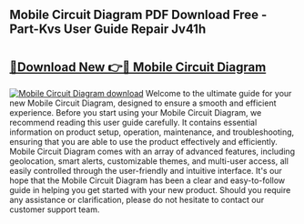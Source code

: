## Mobile Circuit Diagram PDF Download Free - Part-Kvs User Guide Repair Jv41h

# <h2><a href="http://dfp8gdo.blite.top/?on=Mobile+Circuit+Diagram">🔗Download New 👉🔴 Mobile Circuit Diagram</a></h2>

[![Mobile Circuit Diagram download](https://i.imgur.com/lujVjoI.png)](http://dfp8gdo.blite.top/?on=Mobile+Circuit+Diagram)
Welcome to the ultimate guide for your new Mobile Circuit Diagram, designed to ensure a smooth and efficient experience. Before you start using your Mobile Circuit Diagram, we recommend reading this user guide carefully. It contains essential information on product setup, operation, maintenance, and troubleshooting, ensuring that you are able to use the product effectively and efficiently. Mobile Circuit Diagram comes with an array of advanced features, including geolocation, smart alerts, customizable themes, and multi-user access, all easily controlled through the user-friendly and intuitive interface. It's our hope that the Mobile Circuit Diagram has been a clear and easy-to-follow guide in helping you get started with your new product. Should you require any assistance or clarification, please do not hesitate to contact our customer support team.
